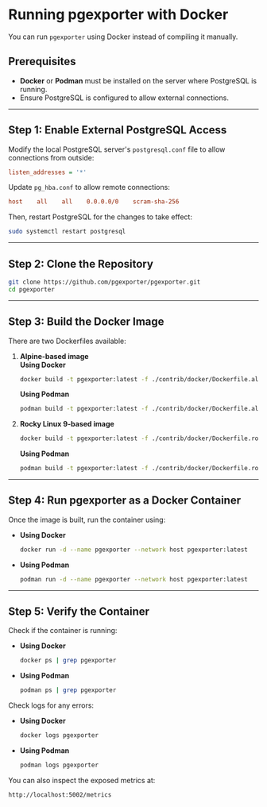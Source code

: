 # Running pgexporter with Docker

You can run `pgexporter` using Docker instead of compiling it manually.

## Prerequisites

- **Docker** or **Podman** must be installed on the server where PostgreSQL is running.
- Ensure PostgreSQL is configured to allow external connections.

---

## Step 1: Enable External PostgreSQL Access

Modify the local PostgreSQL server's `postgresql.conf` file to allow connections from outside:
```ini
listen_addresses = '*'
```

Update `pg_hba.conf` to allow remote connections:
```ini
host    all    all    0.0.0.0/0    scram-sha-256
```

Then, restart PostgreSQL for the changes to take effect:
```sh
sudo systemctl restart postgresql
```

---

## Step 2: Clone the Repository
```sh
git clone https://github.com/pgexporter/pgexporter.git
cd pgexporter
```

---

## Step 3: Build the Docker Image

There are two Dockerfiles available:
1. **Alpine-based image**  
   **Using Docker**
   ```sh
   docker build -t pgexporter:latest -f ./contrib/docker/Dockerfile.alpine .
   ```
   **Using Podman**
   ```sh
   podman build -t pgexporter:latest -f ./contrib/docker/Dockerfile.alpine .
   ```

2. **Rocky Linux 9-based image**  
   ```sh
   docker build -t pgexporter:latest -f ./contrib/docker/Dockerfile.rocky9 .
   ```
   **Using Podman**
   ```sh
   podman build -t pgexporter:latest -f ./contrib/docker/Dockerfile.rocky9 .
   ```

---

## Step 4: Run pgexporter as a Docker Container

Once the image is built, run the container using:
- **Using Docker**
   ```sh
   docker run -d --name pgexporter --network host pgexporter:latest
   ```
- **Using Podman**
   ```sh
   podman run -d --name pgexporter --network host pgexporter:latest
   ```

---

## Step 5: Verify the Container

Check if the container is running: 

- **Using Docker**
   ```sh
   docker ps | grep pgexporter
   ```
- **Using Podman**
   ```sh
   podman ps | grep pgexporter
   ```

Check logs for any errors: 
- **Using Docker**
   ```sh
   docker logs pgexporter
   ```
- **Using Podman**
   ```sh
   podman logs pgexporter
   ```

You can also inspect the exposed metrics at:
```
http://localhost:5002/metrics
```